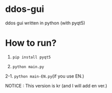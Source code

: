 # ddos-gui
ddos gui written in python (with pyqt5)


# How to run?
1. `pip install pyqt5`

2. `python main.py`

2-1. `python main-EN.py`(if you use EN.)


NOTICE : This version is kr
(and I will add en ver.)